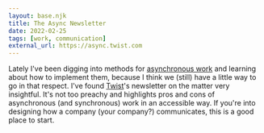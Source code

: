 ```yaml
---
layout: base.njk
title: The Async Newsletter
date: 2022-02-25
tags: [work, communication]
external_url: https://async.twist.com
---
```


Lately I've been digging into methods for [asynchronous work](https://almanac.io/magazine/the-async-encyclopedia/ "The async encyclopeida") and learning about how to implement them, because I think we (still) have a little way to go in that respect. I've found [Twist](https://twist.com/"Twist")'s newsletter on the matter very insightful. It's not too preachy and highlights pros and cons of asynchronous (and synchronous) work in an accessible way. If you're into designing how a company (your company?) communicates, this is a good place to start.

